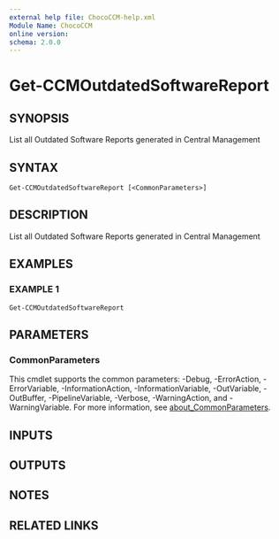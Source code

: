 ```yaml
---
external help file: ChocoCCM-help.xml
Module Name: ChocoCCM
online version:
schema: 2.0.0
---
```


# Get-CCMOutdatedSoftwareReport

## SYNOPSIS
List all Outdated Software Reports generated in Central Management

## SYNTAX

```
Get-CCMOutdatedSoftwareReport [<CommonParameters>]
```

## DESCRIPTION
List all Outdated Software Reports generated in Central Management

## EXAMPLES

### EXAMPLE 1
```
Get-CCMOutdatedSoftwareReport
```

## PARAMETERS

### CommonParameters
This cmdlet supports the common parameters: -Debug, -ErrorAction, -ErrorVariable, -InformationAction, -InformationVariable, -OutVariable, -OutBuffer, -PipelineVariable, -Verbose, -WarningAction, and -WarningVariable. For more information, see [about_CommonParameters](http://go.microsoft.com/fwlink/?LinkID=113216).

## INPUTS

## OUTPUTS

## NOTES

## RELATED LINKS
